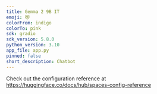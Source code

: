 ```yaml
---
title: Gemma 2 9B IT
emoji: 😻
colorFrom: indigo
colorTo: pink
sdk: gradio
sdk_version: 5.8.0
python_version: 3.10
app_file: app.py
pinned: false
short_description: Chatbot
---
```


Check out the configuration reference at https://huggingface.co/docs/hub/spaces-config-reference
